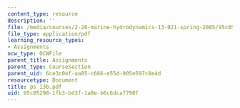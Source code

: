 ```yaml
---
content_type: resource
description: ''
file: /media/courses/2-20-marine-hydrodynamics-13-021-spring-2005/95c052981fb3bd3f1a8eb6c6dca7790f_ps_13b.pdf
file_type: application/pdf
learning_resource_types:
- Assignments
ocw_type: OCWFile
parent_title: Assignments
parent_type: CourseSection
parent_uid: 6ce3c0ef-aa05-c666-e55d-905e597c8e4d
resourcetype: Document
title: ps_13b.pdf
uid: 95c05298-1fb3-bd3f-1a8e-b6c6dca7790f
---
```

